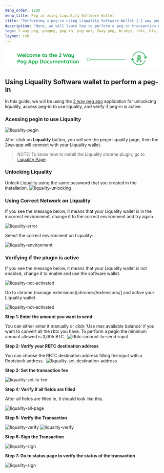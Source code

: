 ```yaml
---
menu_order: 1200
menu_title: Peg-in using Liquality Software Wallet
title: "Performing a peg-in using Liquality Software Wallet | 2 way peg app Documentation"
description: "Here, we will learn how to perform a peg-in transaction using the Liquality Software Wallet."
tags: 2 way peg, powpeg, peg-in, peg-out, 2way-peg, bridge, rbtc, btc, testnet, mainnet, trezor, liquality, leger, guide, setup, integrate, use
layout: rsk
---
```


![2 way peg app banner](/assets/img/guides/two-way-peg-app/banner.jpg)

## Using Liquality Software wallet to perform a peg-in

In this guide, we will be using the [2 way peg app](https://app.2wp.rootstock.io/) application for unlockcing liquality, access peg-in to use liquality, and verify if peg-in is active.

### Acessing pegin to use Liquality

![liquality-pegin](/assets/img/guides/two-way-peg-app/liquality/pegin/1.png)

After click on **Liquality** button, you will see the pegin liquality page, then the 2wp-app will connect with your Liquality wallet.

> NOTE: To know how to install the Liquality chrome plugin, go to [Liquality Page](https://liquality.io/).

### Unlocking Liquality

Unlock Liquality using the same password that you created in the installation.
![liquality-unlocking](/assets/img/guides/two-way-peg-app/liquality/pegin/7.png)

### Using Correct Network on Liquality

If you see the message below, it means that your Liquality wallet is in the incorrect environment, change it to the correct environment and try again.

![liquality-error](/assets/img/guides/two-way-peg-app/liquality/pegin/3.png)

Select the correct environment on Liquality:

![liquality-environment](/assets/img/guides/two-way-peg-app/liquality/pegin/4.png)

### Verifying if the plugin is active

If you see the message below, it means that your Liquality wallet is not enabled, change it to enable and use the software wallet.

![liquality-not-activated](/assets/img/guides/two-way-peg-app/liquality/pegin/5.png)

Go to chrome (manage extensions)[chrome://extensions/] and active your Liquality wallet

![liquality-not-activated](/assets/img/guides/two-way-peg-app/liquality/pegin/6.png)

**Step 1: Enter the amount you want to send**

You can either enter it manually or click 'Use max available balance' if you want to convert all the rbtc you have. To perform a pegin the minimum amount allowed is 0,005 BTC.
​
![Rbtc-amount-to-send-input](/assets/img/guides/two-way-peg-app/liquality/pegin/8.png)

**Step 2: Verify your RBTC destination address**

You can choose the RBTC destination address filling the input with a Rootstock address.
​
![liquality-set-destination-address](/assets/img/guides/two-way-peg-app/liquality/pegin/9a.png)

**Step 3: Set the transaction fee**

![liquality-set-tx-fee](/assets/img/guides/two-way-peg-app/liquality/pegin/10.png)

**Step 4: Verify if all fields are filled**

After all fields are filled in, it should look like this.

![liquality-all-page](/assets/img/guides/two-way-peg-app/liquality/pegin/11.png)

**Step 5: Verify the Transaction**

![liquality-verify](/assets/img/guides/two-way-peg-app/liquality/pegin/confirm-details.png)
![liquality-verify](/assets/img/guides/two-way-peg-app/liquality/pegin/summary.png)

**Step 6: Sign the Transaction**

![liquality-sign](/assets/img/guides/two-way-peg-app/liquality/pegin/sign.png)

**Step 7: Go to status page to verify the status of the transaction**

![liquality-sign](/assets/img/guides/two-way-peg-app/liquality/pegin/summary.png)



